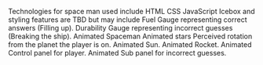 Technologies for space man used include
HTML
CSS
JavaScript
Icebox and styling features are TBD but may include
Fuel Gauge representing correct answers (Filling up).
Durability Gauge representing incorrect guesses (Breaking the ship).
Animated Spaceman
Animated stars
Perceived rotation from the planet the player is on.
Animated Sun.
Animated Rocket.
Animated Control panel for player.
Animated Sub panel for incorrect guesses.

